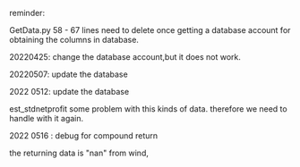 reminder: 

GetData.py
58 - 67 lines
need to delete once getting a database account for obtaining the columns in database.

20220425:
change the database account,but it does not work.

20220507:
update the database

2022 0512: 
update the database

est_stdnetprofit some problem with this kinds of data. therefore we need to handle with it again.


2022 0516 :
debug for compound return

the returning data is "nan" from wind,
